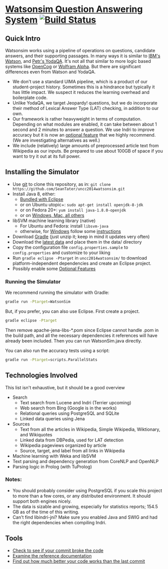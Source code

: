 [Watsonsim Question Answering System](http://watsonsim.blogspot.com) [![Build Status](https://travis-ci.org/SeanTater/uncc2014watsonsim.png?branch=master)](https://travis-ci.org/SeanTater/uncc2014watsonsim)
======

## Quick Intro
Watsonsim works using a pipeline of operations on questions, candidate answers, and their supporting passages. In many ways it is similar to [IBM's Watson](http://en.wikipedia.org/wiki/Watson_%28computer%29), and [Petr's YodaQA](https://github.com/brmson/yodaqa). It's not all that similar to more logic based systems like [OpenCog](http://opencog.org/) or [Wolfram Alpha](www.wolframalpha.com). But there are significant differences even from Watson and YodaQA.

- We don't use a standard UIMA pipeline, which is a product of our student-project history. Sometimes this is a hindrance but typically it has little impact. We suspect it reduces the learning overhead and boilerplate code.
- Unlike YodaQA, we target Jeopardy! questions, but we do incorporate their method of Lexical Answer Type (LAT) checking, in addition to our own.
- Our framework is rather heavyweight in terms of computation. Depending on what modules are enabled, it can take between about 1 second and 2 minutes to answer a question. We use Indri to improve accuracy but it is now an [optional feature](https://github.com/SeanTater/uncc2014watsonsim/wiki/Optional-Features) that we highly recommend. (We are investigating alternatives as well.)
- We include (relatively) large amounts of preprocessed article text from Wikipedia as our inputs. Be prepared to use about 100GB of space if you want to try it out at its full power.

## Installing the Simulator
- Use [git](http://git-scm.com/downloads) to clone this repository, as in: `git clone https://github.com/SeanTater/uncc2014watsonsim.git`
- Install Java 8, either:
  - [Bundled with Eclipse](https://www.eclipse.org/downloads/)
  - or on Ubuntu utopic+: `sudo apt-get install openjdk-8-jdk`
  - or on Fedora 20+: `yum install java-1.8.0-openjdk`
  - or on [Windows, Mac, all others](http://www.oracle.com/technetwork/java/javase/downloads/jdk8-downloads-2133151.html)
- libSVM machine learning library (native)
  - For Ubuntu and Fedora: install `libsvm-java`
  - otherwise, for [Windows](http://www.csie.ntu.edu.tw/~cjlin/libsvm/) follow some  [instructions](http://stackoverflow.com/questions/25060178/which-weka-and-libsvm-jar-files-to-use-in-java-code-for-svm-classification)
- Download [Gradle](http://gradle.org/downloads) (just unzip it; keep in mind it updates very often)
- Download the [latest data](https://github.com/SeanTater/uncc2014watsonsim/wiki/Data-Sources) and place them in the data/ directory
- Copy the configuration file `config.properties.sample` to `config.properties` and customize to your liking
- Run `gradle eclipse -Ptarget` in `uncc2014watsonsim/` to download platform-independent dependencies and create an Eclipse project.
- Possibly enable some [Optional Features](https://github.com/SeanTater/uncc2014watsonsim/wiki/Optional-Features)

### Running the Simulator
We recommend running the simulator with Gradle:
```sh
gradle run -Ptarget=WatsonSim
```

But, if you prefer, you can also use Eclipse. First create a project.
```sh
gradle eclipse -Ptarget
```
Then remove apache-jena-libs-*.pom since Eclipse cannot handle .pom in the build path, and all the necessary dependencies it references will have already been included. Then you can run WatsonSim.java directly.

You can also run the accuracy tests using a script:
```sh
gradle run -Ptarget=scripts.ParallelStats
```

## Technologies Involved
This list isn't exhaustive, but it should be a good overview

- Search
  - Text search from Lucene and Indri (Terrier upcoming)
  - Web search from Bing (Google is in the works)
  - Relational queries using PostgreSQL and SQLite
  - Linked data queries using Jena
- Sources
  - Text from all the articles in Wikipedia, Simple Wikipedia, Wiktionary, and Wikiquotes
  - Linked data from DBPedia, used for LAT detection
  - Wikipedia pageviews organized by article
  - Source, target, and label from all links in Wikipedia
- Machine learning with Weka and libSVM
- Text parsing and dependency generation from CoreNLP and OpenNLP
- Parsing logic in Prolog (with TuProlog)

### Notes:
- You should probably consider using PostgreSQL if you scale this project to more than a few cores, or any distributed environment. It should support both engines nicely.
- The data is sizable and growing, especially for statistics reports; 154.5 GB as of the time of this writing.
- Can't find libindri-jni? Make sure you enabled Java and SWIG and had the right dependencies when compiling Indri.

## Tools

- [Check to see if your commit broke the code](https://travis-ci.org/SeanTater/uncc2014watsonsim)
- [Examine the reference documentation](http://seantater.github.io/uncc2014watsonsim/)
- [Find out how much better your code works than the last commit](http://watsonsim.herokuapp.com/runs)
